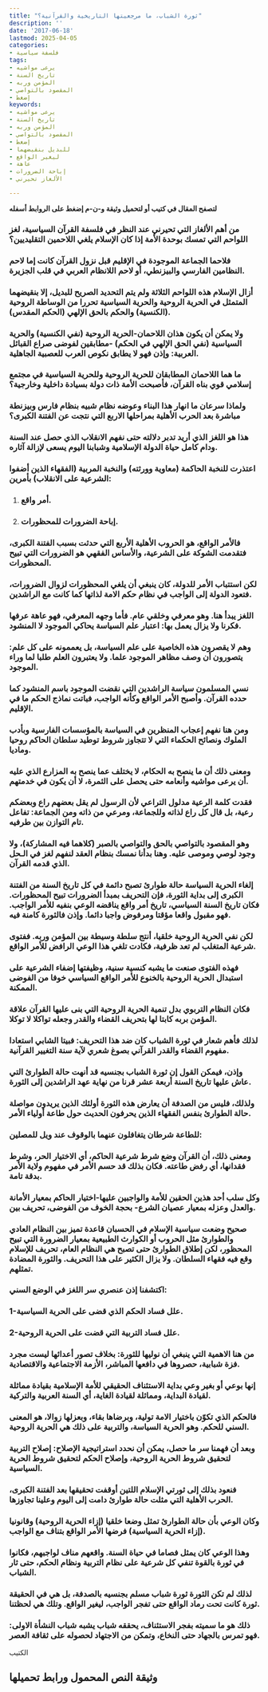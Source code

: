 ```yaml
---
title: "ثورة الشباب، ما مرجعيتها التاريخية والقرآنية؟"
description: ''
date: '2017-06-18'
lastmod: 2025-04-05
categories:
- فلسفة سياسية
tags:
- يرعى مواشيه
- تاريخ السنة
- المؤمن وربه
- المقصود بالتواصي
- إضغط
keywords:
- يرعى مواشيه
- تاريخ السنة
- المؤمن وربه
- المقصود بالتواصي
- إضغط
- للبديل بنقيضهما
- ليغير الواقع
- عاهة
- إباحة الضرورات
- الألغاز تحيرني

---
```

**لتصفح المقال في كتيب أو لتحميل وثيقة و-ن-م إضغط على الروابط أسفله**

### من أهم الألغاز التي تحيرني عند النظر في فلسفة القرآن السياسية، لغز اللواحم التي تمسك بوحدة الأمة إذا كان الإسلام يلغي اللاحمين التقليديين؟

### فلاحما الجماعة الموجودة في الإقليم قبل نزول القرآن كانت إما لاحم النظامين الفارسي والبيزنطي، أو لاحم اللانظام العربي في قلب الجزيرة.

### أزال الإسلام هذه اللواحم الثلاثة ولم يتم التحديد الصريح للبديل، إلا بنقيضهما المتمثل في الحرية الروحية والحرية السياسية تحررا من الوساطة الروحية (الكنسية) والحكم بالحق الإلهي (الحكم المقدس).

### ولا يمكن أن يكون هذان اللاحمان-الحرية الروحية (نفي الكنسية) والحرية السياسية (نفي الحق الإلهي في الحكم) -مطابقين لفوضى صراع القبائل العربية: وإذن فهو لا يطابق نكوص العرب للعصبية الجاهلية.

### ما هما اللاحمان المطابقان للحرية الروحية وللحرية السياسية في مجتمع إسلامي قوي بناه القرآن، فأصبحت الأمة ذات دولة بسيادة داخلية وخارجية؟

### ولماذا سرعان ما انهار هذا البناء وعوضه نظام شبيه بنظام فارس وبيزنطة مباشرة بعد الحرب الأهلية بمراحلها الاربع التي نتجت عن الفتنة الكبرى؟

### هذا هو اللغز الذي أريد تدبر دلالته حتى نفهم الانقلاب الذي حصل عند السنة ودام كامل حياة الدولة الإسلامية وشبابنا اليوم يسعى لإزالة آثاره.

### اعتذرت للنخبة الحاكمة (معاوية وورثته) والنخبة المربية (الفقهاء الذين أضفوا الشرعية على الانقلاب) بأمرين:

1. ### أمر واقع.
2. ### إباحة الضرورات للمحظورات.

### فالأمر الواقع، هو الحروب الأهلية الأربع التي حدثت بسبب الفتنة الكبرى، فتقدمت الشوكة على الشرعية، والأساس الفقهي هو الضرورات التي تبيح المحظورات.

### لكن استتباب الأمر للدولة، كان ينبغي أن يلغي المحظورات لزوال الضرورات، فتعود الدولة إلى الواجب في نظام حكم الامة لذاتها كما كانت مع الراشدين.

### اللغز يبدأ هنا. وهو معرفي وخلقي عام. فأما وجهه المعرفي، فهو عاهة عرفها فكرنا ولا يزال يعمل بها: اعتبار علم السياسة يحاكي الموجود لا المنشود.

### وهم لا يقصرون هذه الخاصية على علم السياسة، بل يعممونه على كل علم: يتصورون أن وصف مظاهر الموجود علما. ولا يعتبرون العلم طلبا لما وراء الموجود.

### نسي المسلمون سياسة الراشدين التي نقضت الموجود باسم المنشود كما حدده القرآن. وأصبح الأمر الواقع وكأنه الواجب، فباتت نماذج الحكم ما في الإقليم.

### ومن هنا نفهم إعجاب المنظرين في السياسة بالمؤسسات الفارسية وبأدب الملوك ونصائح الحكماء التي لا تتجاوز شروط توطيد سلطان الحاكم روحيا وماديا.

### ومعنى ذلك أن ما ينصح به الحكام، لا يختلف عما ينصح به المزارع الذي عليه أن يرعى مواشيه وأنعامه حتى يحصل على الثمرة، لا أن يكون في خدمتهم.

### فقدت كلمة الرعية مدلول التراعي لأن الرسول لم يقل بعضهم راع وبعضكم رعية، بل قال كل راع لذاته وللجماعة، ومرعي من ذاته ومن الجماعة: تفاعل تام التوازن بين طرفيه.

### وهو المقصود بالتواصي بالحق والتواصي بالصبر (كلاهما فيه المشاركة)، ولا وجود لوصي وموصى عليه. وهنا بدأنا نمسك بنظام العقد لنفهم لغز في الـحل الذي قدمه القرآن.

### إلغاء الحرية السياسة حالة طوارئ تصبح دائمة في كل تاريخ السنة من الفتنة الكبرى إلى بداية الثورة، فإن التحريف بمبدأ الضرورات تبيح المحظورات. فكان تاريخ السنة السياسي، تاريخ أمر واقع يناقضه الوعي بنفيه للأمر الواجب. فهو مقبول واقعا مؤقتا ومرفوض واجبا دائما. وإذن فالثورة كامنة فيه.

### لكن نفي الحرية الروحية خلقيا، أنتج سلطة وسيطة بين المؤمن وربه. ففتوى شرعية المتغلب لم تعد ظرفية، فكادت تلغي هذا الوعي الرافض للأمر الواقع.

### فهذه الفتوى صنعت ما يشبه كنسية سنية، وظيفتها إضفاء الشرعية على استبدال الحرية الروحية بالخنوع للأمر الواقع السياسي خوفا من الفوضى الممكنة.

### فكان النظام التربوي بدل تنمية الحرية الروحية التي بنى عليها القرآن علاقة المؤمن بربه كابتا لها بتحريف القضاء والقدر وجعله تواكلا لا توكلا.

### لذلك فأهم شعار في ثورة الشباب كان ضد هذا التحريف: فبيتا الشابي استعادا مفهوم القضاء والقدر القرآني بصوغ شعري لآية سنة التغيير القرآنية.

### وإذن، فيمكن القول إن ثورة الشباب بجنسيه قد أنهت حالة الطوارئ التي عاش عليها تاريخ السنة أربعة عشر قرنا من نهاية عهد الراشدين إلى الثورة.

### ولذلك، فليس من الصدفة أن يعارض هذه الثورة أولئك الذين يريدون مواصلة حالة الطوارئ بنفس الفقهاء الذين يحرفون الحديث حول طاعة أولياء الأمر.

### للطاعة شرطان يتغافلون عنهما بالوقوف عند ويل للمصلين:

### ومعنى ذلك، أن القرآن وضع شرط شرعية الحاكم، أي الاختيار الحر، وشرط فقدانها، أي رفض طاعته. فكان بذلك قد حسم الأمر في مفهوم ولاية الأمر بدقة تامة.

### وكل سلب أحد هذين الحقين للأمة والواجبين عليها-اختيار الحاكم بمعيار الأمانة والعدل وعزله بمعيار عصيان الشرع- بحجة الخوف من الفوضى، تحريف بين.

### صحيح وضعت سياسية الإسلام في الحسبان قاعدة تميز بين النظام العادي والطوارئ مثل الحروب أو الكوارث الطبيعية بمعيار الضرورة التي تبيح المحظور، لكن إطلاق الطوارئ حتى تصبح هي النظام العام، تحريف للإسلام وقع فيه فقهاء السلطان. ولا يزال الكثير على هذا التحريف. والثورة المضادة تمثلهم.

### اكتشفنا إذن عنصري سر اللغز في الوضع السني:

### 1-علل فساد الحكم الذي قضى على الحرية السياسية.

### 2-علل فساد التربية التي قضت على الحرية الروحية.

### من هنا الاهمية التي ينبغي أن نوليها للثورة: بخلاف تصور أعدائها ليست مجرد فزة شبابية، حصروها في دافعها المباشر، الأزمة الاجتماعية والاقتصادية.

### إنها بوعي أو بغير وعي بداية الاستئناف الحقيقي للأمة الإسلامية بقيادة مماثلة لقيادة البداية، ومماثلة لقيادة الغاية، أي السنة العربية والتركية.

### فالحكم الذي تكوّن باختيار الامة تولية، وبرضاها بقاء، وبعزلها زوالا، هو المعنى السني للحكم. وهو الحرية السياسة، والتربية على ذلك هي الحرية الروحية.

### وبعد أن فهمنا سر ما حصل، يمكن أن نحدد استراتيجية الإصلاح: إصلاح التربية لتحقيق شروط الحرية الروحية، وإصلاح الحكم لتحقيق شروط الحرية السياسية.

### فنعود بذلك إلى ثورتي الإسلام اللتين أوقفت تحقيقها بعد الفتنة الكبرى، الحرب الأهلية التي مثلت حالة طوارئ دامت إلى اليوم وعلينا تجاوزها.

### وكان الوعي بأن حالة الطوارئ تمثل وضعا خلقيا (إزاء الحرية الروحية) وقانونيا (إزاء الحرية السياسية) فرضها الأمر الواقع بتناف مع الواجب.

### وهذا الوعي كان يمثل فصاما في حياة السنة. واقعهم مناف لواجبهم، فكانوا في ثورة بالقوة تنفي كل شرعية على نظام التربية ونظام الحكم، حتى ثار الشباب.

### لذلك لم تكن الثورة ثورة شباب مسلم بجنسيه بالصدفة، بل هي في الحقيقة ثورة كانت تحت رماد الواقع حتى تفجر الواجب، ليغير الواقع. وتلك هي لحظتنا.

### ذلك هو ما سميته بفجر الاستئناف، يحققه شباب يشبه شباب النشأة الاولى: فهو تمرس بالجهاد حتى النخاع، وتمكن من الاجتهاد لحصوله على ثقافة العصر.

الكتيب

## وثيقة النص المحمول ورابط تحميلها

###
